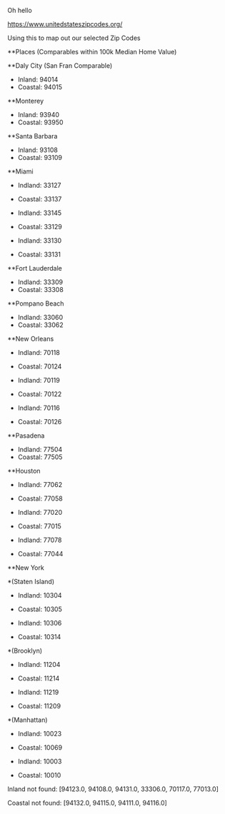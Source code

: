 Oh hello

https://www.unitedstateszipcodes.org/

Using this to map out our selected Zip Codes


**Places (Comparables within 100k Median Home Value)

**Daly City (San Fran Comparable)
- Inland: 94014
- Coastal: 94015

**Monterey
- Inland: 93940
- Coastal: 93950

**Santa Barbara

- Inland: 93108
- Coastal: 93109

**Miami
- Indland: 33127
- Coastal: 33137

- Indland: 33145
- Coastal: 33129

- Indland: 33130
- Coastal: 33131

**Fort Lauderdale
- Indland: 33309
- Coastal: 33308

**Pompano Beach
- Indland: 33060
- Coastal: 33062

**New Orleans

- Indland: 70118
- Coastal: 70124

- Indland: 70119
- Coastal: 70122

- Indland: 70116
- Coastal: 70126

**Pasadena
- Indland: 77504
- Coastal: 77505

**Houston
- Indland: 77062
- Coastal: 77058

- Indland: 77020
- Coastal: 77015

- Indland: 77078
- Coastal: 77044

**New York

*(Staten Island)
- Indland: 10304
- Coastal: 10305

- Indland: 10306
- Coastal: 10314

*(Brooklyn)
- Indland: 11204
- Coastal: 11214

- Indland: 11219
- Coastal: 11209

*(Manhattan)
- Indland: 10023
- Coastal: 10069

- Indland: 10003
- Coastal: 10010


Inland not found: [94123.0, 94108.0, 94131.0, 33306.0, 70117.0, 77013.0] 

Coastal not found: [94132.0, 94115.0, 94111.0, 94116.0]